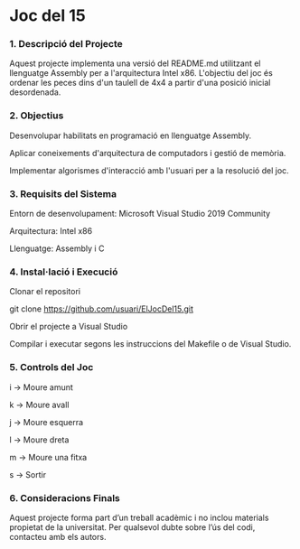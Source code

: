 # Joc del 15


### 1. Descripció del Projecte

Aquest projecte implementa una versió del README.md utilitzant el llenguatge Assembly per a l'arquitectura Intel x86. L'objectiu del joc és ordenar les peces dins d'un taulell de 4x4 a partir d'una posició inicial desordenada.

### 2. Objectius

Desenvolupar habilitats en programació en llenguatge Assembly.

Aplicar coneixements d'arquitectura de computadors i gestió de memòria.

Implementar algorismes d'interacció amb l'usuari per a la resolució del joc.


### 3. Requisits del Sistema

Entorn de desenvolupament: Microsoft Visual Studio 2019 Community

Arquitectura: Intel x86

Llenguatge: Assembly i C

### 4. Instal·lació i Execució

Clonar el repositori

git clone https://github.com/usuari/ElJocDel15.git

Obrir el projecte a Visual Studio

Compilar i executar segons les instruccions del Makefile o de Visual Studio.

### 5. Controls del Joc

i → Moure amunt

k → Moure avall

j → Moure esquerra

l → Moure dreta

m → Moure una fitxa

s → Sortir

### 6. Consideracions Finals

Aquest projecte forma part d’un treball acadèmic i no inclou materials propietat de la universitat. Per qualsevol dubte sobre l’ús del codi, contacteu amb els autors.

